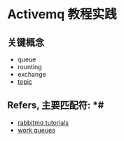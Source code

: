 # Activemq 教程实践

## 关键概念

- queue
- rounting
- exchange
- [topic](https://www.rabbitmq.com/tutorials/tutorial-five-javascript.html)
## Refers, 主要匹配符: *\#

- [rabbitmq tutorials](https://www.rabbitmq.com/tutorials/tutorial-one-javascript.html)
- [work queues](https://www.rabbitmq.com/tutorials/tutorial-two-javascript.html)